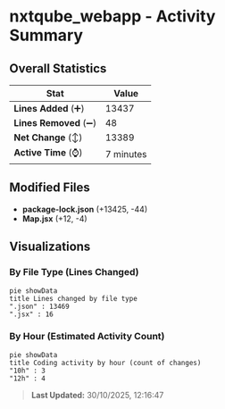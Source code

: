 # nxtqube_webapp - Activity Summary 

## Overall Statistics

| Stat                   | Value                                                             |
| ---------------------- | ----------------------------------------------------------------- |
| **Lines Added** (➕)   | 13437                                          |
| **Lines Removed** (➖) | 48                                        |
| **Net Change** (↕)    | 13389                |
| **Active Time** (⌚)   | 7 minutes |


## Modified Files
- **package-lock.json** (+13425, -44)
- **Map.jsx** (+12, -4)

## Visualizations

### By File Type (Lines Changed)

```mermaid
pie showData
title Lines changed by file type
".json" : 13469
".jsx" : 16
```

### By Hour (Estimated Activity Count)

```mermaid
pie showData
title Coding activity by hour (count of changes)
"10h" : 3
"12h" : 4
```


> **Last Updated:** 30/10/2025, 12:16:47